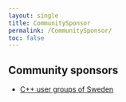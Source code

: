 ```yaml
---
layout: single
title: CommunitySponsor
permalink: /CommunitySponsor/
toc: false
---
```


## Community sponsors
- [C++ user groups of Sweden](https://www.swedencpp.se/)
